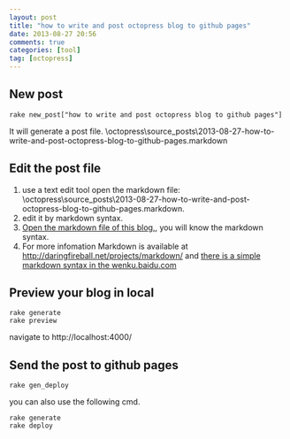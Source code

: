 ```yaml
---
layout: post
title: "how to write and post octopress blog to github pages"
date: 2013-08-27 20:56
comments: true
categories: [tool]
tag: [octopress]
---
```


## New post
```
rake new_post["how to write and post octopress blog to github pages"]
```
It will generate a post file. \octopress\source\_posts\2013-08-27-how-to-write-and-post-octopress-blog-to-github-pages.markdown

## Edit the post file

1. use a text edit tool open the markdown file: \octopress\source\_posts\2013-08-27-how-to-write-and-post-octopress-blog-to-github-pages.markdown.
2. edit it by markdown syntax.
3. [Open the markdown file of this blog,](https://github.com/caiqinghua/caiqinghua.github.com/tree/source/source\_posts\2013-08-27-how-to-write-and-post-octopress-blog-to-github-pages.markdown), you will know the markdown syntax.
4. For more infomation
Markdown is available at http://daringfireball.net/projects/markdown/
and [there is a simple markdown syntax in the wenku.baidu.com](http://wenku.baidu.com/view/5e737dec102de2bd96058843.html)

## Preview your blog in local
```
rake generate
rake preview
```
navigate to http://localhost:4000/

## Send the post to github pages
```
rake gen_deploy
```

you can also use the following cmd.
```
rake generate
rake deploy
```
